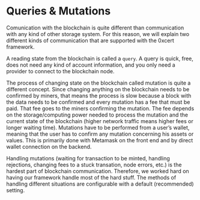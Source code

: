 # Queries & Mutations

Comunication with the blockchain is quite different than communication with any kind of other storage system. For this reason, we will explain two different kinds of communication that are supported with the 0xcert framework.

A reading state from the blockchain is called a `query`. A query is quick, free, does not need any kind of account information, and you only need a provider to connect to the blockchain node.

The process of changing state on the blockchain called mutation is quite a different concept. Since changing anything on the blockchain needs to be confirmed by miners, that means the process is slow because a block with the data needs to be confirmed and every mutation has a fee that must be paid. That fee goes to the miners confirming the mutation. The fee depends on the storage/computing power needed to process the mutation and the current state of the blockchain (higher network traffic means higher fees or longer waiting time). Mutations have to be performed from a user’s wallet, meaning that the user has to confirm any mutation concerning his assets or values. This is primarily done with Metamask on the front end and by direct wallet connection on the backend.

Handling mutations (waiting for transaction to be minted, handling rejections, changing fees to a stuck transation, node errors, etc.) is the hardest part of blockchain communication. Therefore, we worked hard on having our framework handle most of the hard stuff. The methods of handling different situations are configurable with a default (recommended) setting.
